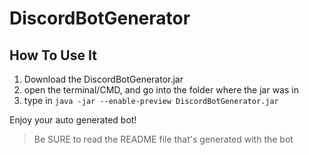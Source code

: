 # DiscordBotGenerator

## How To Use It

1. Download the DiscordBotGenerator.jar
2. open the terminal/CMD, and go into the folder where the jar was in
3. type in `java -jar --enable-preview DiscordBotGenerator.jar`

Enjoy your auto generated bot!
> Be SURE to read the README file that's generated with the bot
